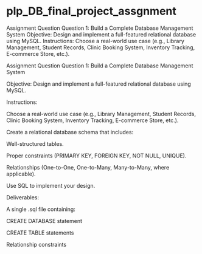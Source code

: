 # plp_DB_final_project_assgnment
Assignment Question Question 1: Build a Complete Database Management System  Objective: Design and implement a full-featured relational database using MySQL.  Instructions:  Choose a real-world use case (e.g., Library Management, Student Records, Clinic Booking System, Inventory Tracking, E-commerce Store, etc.).  



Assignment Question
Question 1: Build a Complete Database Management System

Objective:
Design and implement a full-featured relational database using MySQL.

Instructions:

Choose a real-world use case (e.g., Library Management, Student Records, Clinic Booking System, Inventory Tracking, E-commerce Store, etc.).

Create a relational database schema that includes:

Well-structured tables.

Proper constraints (PRIMARY KEY, FOREIGN KEY, NOT NULL, UNIQUE).

Relationships (One-to-One, One-to-Many, Many-to-Many, where applicable).

Use SQL to implement your design. 

Deliverables:

A single .sql file containing:

CREATE DATABASE statement

CREATE TABLE statements

Relationship constraints
